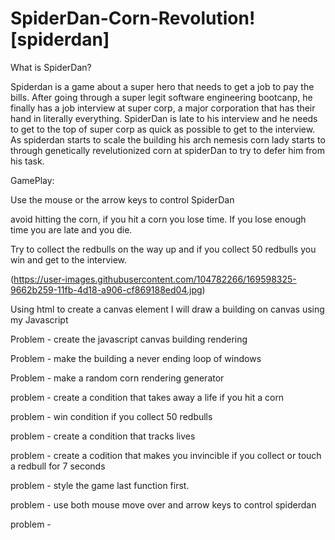 # SpiderDan-Corn-Revolution![spiderdan]

What is SpiderDan?

Spiderdan is a game about a super hero that needs to get a job to pay the bills. After going through a super legit software engineering bootcanp, he finally has a job interview at super corp, a major corporation that has their hand in literally everything. SpiderDan is late to his interview and he needs to get to the top of super corp as quick as possible to get to the interview. As spiderdan starts to scale the building his arch nemesis corn lady starts to through genetically revelutionized corn at spiderDan to try to defer him from his task. 


GamePlay:

Use the mouse or the arrow keys to control SpiderDan 

avoid hitting the corn, if you hit a corn you lose time. If you lose enough time you are late and you die. 

Try to collect the redbulls on the way up and if you collect 50 redbulls you win and get to the interview. 

(https://user-images.githubusercontent.com/104782266/169598325-9662b259-11fb-4d18-a906-cf869188ed04.jpg)

Using html to create a canvas element I will draw a building on canvas using my Javascript 

Problem - create the javascript canvas building rendering 

Problem - make the building a never ending loop of windows 

Problem - make a random corn rendering generator

problem - create a condition that takes away a life if you hit a corn

problem - win condition if you collect 50 redbulls

problem - create a condition that tracks lives

problem - create a codition that makes you invincible if you collect or touch a redbull for 7 seconds

problem - style the game last function first. 

problem - use both mouse move over and arrow keys to control spiderdan 

problem -  
